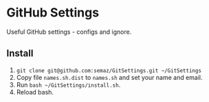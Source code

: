 # GitHub Settings #

Useful GitHub settings - configs and ignore.

## Install ##
1. `git clone git@github.com:semaz/GitSettings.git ~/GitSettings`
2. Copy file `names.sh.dist` to `names.sh` and set your name and email.
3. Run `bash ~/GitSettings/install.sh`.
4. Reload bash.
